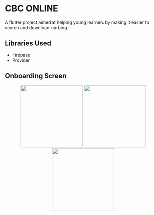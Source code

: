 # CBC ONLINE

A flutter project aimed at helping young learners by making it easier to search and download learbing

## Libraries Used

- Firebase
- Provider

## Onboarding Screen

<p align="center">
  <img src="https://user-images.githubusercontent.com/26452884/163731472-117e24d6-a8bb-445d-8b26-b72c8b00e293.png" width="200" />
  <img src="https://user-images.githubusercontent.com/26452884/163731474-a1491d73-a58c-41ba-abd9-60a884a11e58.png" width="200" /> 
  <img src="https://user-images.githubusercontent.com/26452884/163731475-0878c1cf-7e0a-4edc-b3c8-05eb5183a891.png" width="200" />
</p>
